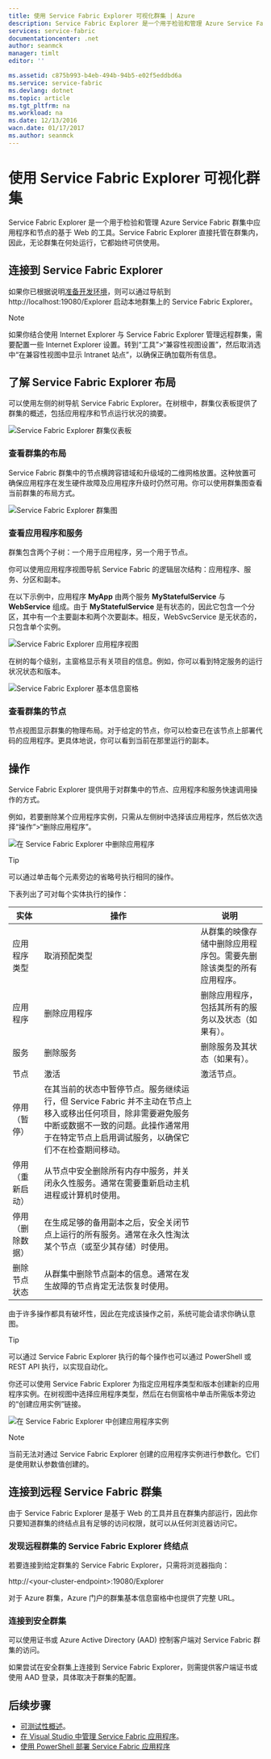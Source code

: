 ```yaml
---
title: 使用 Service Fabric Explorer 可视化群集 | Azure
description: Service Fabric Explorer 是一个用于检验和管理 Azure Service Fabric 群集中云应用程序和节点的基于 Web 的工具。
services: service-fabric
documentationcenter: .net
author: seanmck
manager: timlt
editor: ''

ms.assetid: c875b993-b4eb-494b-94b5-e02f5eddbd6a
ms.service: service-fabric
ms.devlang: dotnet
ms.topic: article
ms.tgt_pltfrm: na
ms.workload: na
ms.date: 12/13/2016
wacn.date: 01/17/2017
ms.author: seanmck
---
```


# 使用 Service Fabric Explorer 可视化群集
Service Fabric Explorer 是一个用于检验和管理 Azure Service Fabric 群集中应用程序和节点的基于 Web 的工具。Service Fabric Explorer 直接托管在群集内，因此，无论群集在何处运行，它都始终可供使用。

## 连接到 Service Fabric Explorer

如果你已根据说明[准备开发环境](./service-fabric-get-started.md)，则可以通过导航到 http://localhost:19080/Explorer 启动本地群集上的 Service Fabric Explorer。

>[!NOTE]
> 如果你结合使用 Internet Explorer 与 Service Fabric Explorer 管理远程群集，需要配置一些 Internet Explorer 设置。转到“工具”>“兼容性视图设置”，然后取消选中“在兼容性视图中显示 Intranet 站点”，以确保正确加载所有信息。

## 了解 Service Fabric Explorer 布局
可以使用左侧的树导航 Service Fabric Explorer。在树根中，群集仪表板提供了群集的概述，包括应用程序和节点运行状况的摘要。

![Service Fabric Explorer 群集仪表板][sfx-cluster-dashboard]

### 查看群集的布局
Service Fabric 群集中的节点横跨容错域和升级域的二维网格放置。这种放置可确保应用程序在发生硬件故障及应用程序升级时仍然可用。你可以使用群集图查看当前群集的布局方式。

![Service Fabric Explorer 群集图][sfx-cluster-map]

### 查看应用程序和服务
群集包含两个子树：一个用于应用程序，另一个用于节点。

你可以使用应用程序视图导航 Service Fabric 的逻辑层次结构：应用程序、服务、分区和副本。

在以下示例中，应用程序 **MyApp** 由两个服务 **MyStatefulService** 与 **WebService** 组成。由于 **MyStatefulService** 是有状态的，因此它包含一个分区，其中有一个主要副本和两个次要副本。相反，WebSvcService 是无状态的，只包含单个实例。

![Service Fabric Explorer 应用程序视图][sfx-application-tree]

在树的每个级别，主窗格显示有关项目的信息。例如，你可以看到特定服务的运行状况状态和版本。

![Service Fabric Explorer 基本信息窗格][sfx-service-essentials]

### 查看群集的节点

节点视图显示群集的物理布局。对于给定的节点，你可以检查已在该节点上部署代码的应用程序。更具体地说，你可以看到当前在那里运行的副本。

## 操作

Service Fabric Explorer 提供用于对群集中的节点、应用程序和服务快速调用操作的方式。

例如，若要删除某个应用程序实例，只需从左侧树中选择该应用程序，然后依次选择“操作”>“删除应用程序”。

![在 Service Fabric Explorer 中删除应用程序][sfx-delete-application]

>[!TIP]
> 可以通过单击每个元素旁边的省略号执行相同的操作。

下表列出了可对每个实体执行的操作：

| **实体** | **操作** | **说明** |
| --- | --- | --- |
| 应用程序类型 |取消预配类型 |从群集的映像存储中删除应用程序包。需要先删除该类型的所有应用程序。 |
| 应用程序 |删除应用程序 |删除应用程序，包括其所有的服务以及状态（如果有）。 |
| 服务 |删除服务 |删除服务及其状态（如果有）。 |
| 节点 |激活 |激活节点。 |
| 停用（暂停） |在其当前的状态中暂停节点。服务继续运行，但 Service Fabric 并不主动在节点上移入或移出任何项目，除非需要避免服务中断或数据不一致的问题。此操作通常用于在特定节点上启用调试服务，以确保它们不在检查期间移动。 | |
| 停用（重新启动） |从节点中安全删除所有内存中服务，并关闭永久性服务。通常在需要重新启动主机进程或计算机时使用。 | |
| 停用（删除数据） |在生成足够的备用副本之后，安全关闭节点上运行的所有服务。通常在永久性淘汰某个节点（或至少其存储）时使用。 | |
| 删除节点状态 |从群集中删除节点副本的信息。通常在发生故障的节点肯定无法恢复时使用。 | |

由于许多操作都具有破坏性，因此在完成该操作之前，系统可能会请求你确认意图。

>[!TIP]
> 可以通过 Service Fabric Explorer 执行的每个操作也可以通过 PowerShell 或 REST API 执行，以实现自动化。

你还可以使用 Service Fabric Explorer 为指定应用程序类型和版本创建新的应用程序实例。在树视图中选择应用程序类型，然后在右侧窗格中单击所需版本旁边的“创建应用实例”链接。

![在 Service Fabric Explorer 中创建应用程序实例][sfx-create-app-instance]

>[!NOTE]
> 当前无法对通过 Service Fabric Explorer 创建的应用程序实例进行参数化。它们是使用默认参数值创建的。

## 连接到远程 Service Fabric 群集
由于 Service Fabric Explorer 是基于 Web 的工具并且在群集内部运行，因此你只要知道群集的终结点且有足够的访问权限，就可以从任何浏览器访问它。

### 发现远程群集的 Service Fabric Explorer 终结点
若要连接到给定群集的 Service Fabric Explorer，只需将浏览器指向：

http://&lt;your-cluster-endpoint&gt;:19080/Explorer  

对于 Azure 群集，Azure 门户的群集基本信息窗格中也提供了完整 URL。

### 连接到安全群集
可以使用证书或 Azure Active Directory (AAD) 控制客户端对 Service Fabric 群集的访问。

如果尝试在安全群集上连接到 Service Fabric Explorer，则需提供客户端证书或使用 AAD 登录，具体取决于群集的配置。

## 后续步骤
- [可测试性概述](./service-fabric-testability-overview.md)。
- [在 Visual Studio 中管理 Service Fabric 应用程序](./service-fabric-manage-application-in-visual-studio.md)。
- [使用 PowerShell 部署 Service Fabric 应用程序](./service-fabric-deploy-remove-applications.md)

<!--Image references-->
[sfx-cluster-dashboard]: ./media/service-fabric-visualizing-your-cluster/SfxClusterDashboard.png
[sfx-cluster-map]: ./media/service-fabric-visualizing-your-cluster/SfxClusterMap.png
[sfx-application-tree]: ./media/service-fabric-visualizing-your-cluster/SfxApplicationTree.png
[sfx-service-essentials]: ./media/service-fabric-visualizing-your-cluster/SfxServiceEssentials.png
[sfx-delete-application]: ./media/service-fabric-visualizing-your-cluster/SfxDeleteApplication.png
[sfx-create-app-instance]: ./media/service-fabric-visualizing-your-cluster/SfxCreateAppInstance.png

<!---HONumber=Mooncake_Quality_Review_0117_2017-->